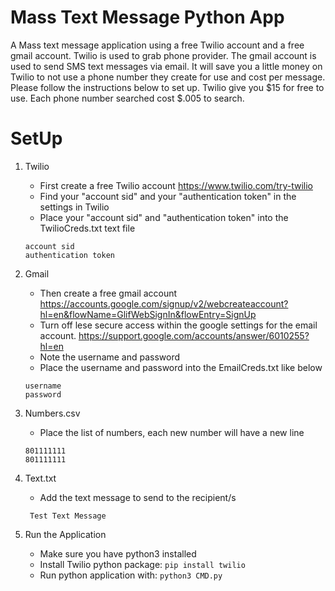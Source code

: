 # Mass Text Message Python App

A Mass text message application using a free Twilio account and a free gmail account. Twilio is used to grab phone provider. The gmail account is used to send SMS text messages via email. It will save you a little money on Twilio to not use a phone number they create for use and cost per message. Please follow the instructions below to set up. Twilio give you $15 for free to use. Each phone number searched cost $.005 to search.

# SetUp

1. Twilio

   - First create a free Twilio account https://www.twilio.com/try-twilio
   - Find your "account sid" and your "authentication token" in the settings in Twilio
   - Place your "account sid" and "authentication token" into the TwilioCreds.txt text file

   ```
   account sid
   authentication token
   ```

2. Gmail

   - Then create a free gmail account https://accounts.google.com/signup/v2/webcreateaccount?hl=en&flowName=GlifWebSignIn&flowEntry=SignUp
   - Turn off lese secure access within the google settings for the email account. https://support.google.com/accounts/answer/6010255?hl=en
   - Note the username and password
   - Place the username and password into the EmailCreds.txt like below

   ```
   username
   password
   ```

3. Numbers.csv

   - Place the list of numbers, each new number will have a new line

   ```
   801111111
   801111111
   ```

4. Text.txt

   - Add the text message to send to the recipient/s

   ```
    Test Text Message
   ```

5. Run the Application

   - Make sure you have python3 installed
   - Install Twilio python package:
     `pip install twilio`
   - Run python application with:
     `python3 CMD.py`
